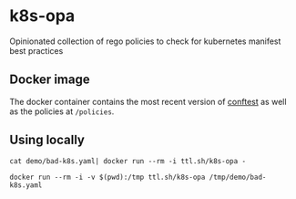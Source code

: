 # k8s-opa
Opinionated collection of rego policies to check for kubernetes manifest best practices

## Docker image

The docker container contains the most recent version of [conftest](https://www.conftest.dev/) as well as the policies at `/policies`.

## Using locally
```
cat demo/bad-k8s.yaml| docker run --rm -i ttl.sh/k8s-opa -
```
```
docker run --rm -i -v $(pwd):/tmp ttl.sh/k8s-opa /tmp/demo/bad-k8s.yaml
```

